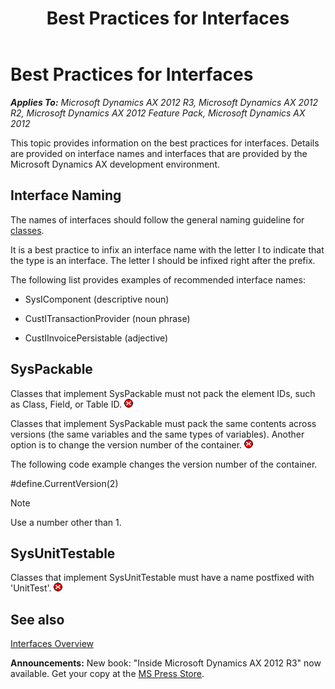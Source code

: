 ﻿---
title: Best Practices for Interfaces
TOCTitle: Interfaces
ms:assetid: 7265a568-794c-454e-a153-a391bae58c18
ms:mtpsurl: https://msdn.microsoft.com/en-us/library/Aa655103(v=AX.60)
ms:contentKeyID: 35245887
ms.date: 05/18/2015
mtps_version: v=AX.60
---

# Best Practices for Interfaces 


_**Applies To:** Microsoft Dynamics AX 2012 R3, Microsoft Dynamics AX 2012 R2, Microsoft Dynamics AX 2012 Feature Pack, Microsoft Dynamics AX 2012_

This topic provides information on the best practices for interfaces. Details are provided on interface names and interfaces that are provided by the Microsoft Dynamics AX development environment.

## Interface Naming

The names of interfaces should follow the general naming guideline for [classes](best-practices-for-classes.md).

It is a best practice to infix an interface name with the letter I to indicate that the type is an interface. The letter I should be infixed right after the prefix.

The following list provides examples of recommended interface names:

  - SysIComponent (descriptive noun)

  - CustITransactionProvider (noun phrase)

  - CustIInvoicePersistable (adjective)

## SysPackable

Classes that implement SysPackable must not pack the element IDs, such as Class, Field, or Table ID. ![Error icon](images/Aa872655.ErrorIcon(AX.60).gif "Error icon")

Classes that implement SysPackable must pack the same contents across versions (the same variables and the same types of variables). Another option is to change the version number of the container. ![Error icon](images/Aa872655.ErrorIcon(AX.60).gif "Error icon")

The following code example changes the version number of the container.

\#define.CurrentVersion(2)


> [!NOTE]
> <P>Use a number other than 1.</P>



## SysUnitTestable

Classes that implement SysUnitTestable must have a name postfixed with 'UnitTest'. ![Error icon](images/Aa872655.ErrorIcon(AX.60).gif "Error icon")

## See also

[Interfaces Overview](interfaces-overview.md)

  
**Announcements:** New book: "Inside Microsoft Dynamics AX 2012 R3" now available. Get your copy at the [MS Press Store](https://www.microsoftpressstore.com/store/inside-microsoft-dynamics-ax-2012-r3-9780735685109).

